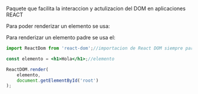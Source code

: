 Paquete que facilita la interaccion y actulizacion del DOM en aplicaciones REACT

Para poder renderizar un elemento se usa:

Para renderizar un elemento padre se usa el:

```jsx
import ReactDom from 'react-dom';//importacion de React DOM siempre para renderizar

const elemento = <h1>Hola</h1>;//elemento

ReactDOM.render(
	elemento,
	document.getElementById('root')
);
	  
```